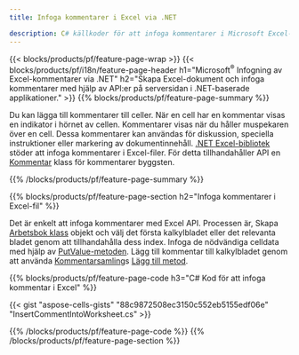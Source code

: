 ```yaml
---
title: Infoga kommentarer i Excel via .NET

description: C# källkoder för att infoga kommentarer i Microsoft Excel-filer med hjälp av .NET bibliotek. 
---
```

{{< blocks/products/pf/feature-page-wrap >}}
{{< blocks/products/pf/i18n/feature-page-header h1="Microsoft<sup>&reg;</sup> Infogning av Excel-kommentarer via .NET" h2="Skapa Excel-dokument och infoga kommentarer med hjälp av API:er på serversidan i .NET-baserade applikationer." >}}
{{% blocks/products/pf/feature-page-summary %}}

Du kan lägga till kommentarer till celler. När en cell har en kommentar visas en indikator i hörnet av cellen. Kommentarer visas när du håller muspekaren över en cell. Dessa kommentarer kan användas för diskussion, speciella instruktioner eller markering av dokumentinnehåll. [.NET Excel-bibliotek](/cells/net/) stöder att infoga kommentarer i Excel-filer. För detta tillhandahåller API en [Kommentar](https://reference.aspose.com/cells/net/aspose.cells/comment) klass för kommentarer byggsten.

{{% /blocks/products/pf/feature-page-summary %}}

{{% blocks/products/pf/feature-page-section h2="Infoga kommentarer i Excel-fil" %}}

Det är enkelt att infoga kommentarer med Excel API. Processen är, Skapa [Arbetsbok klass](https://reference.aspose.com/cells/net/aspose.cells/workbook) objekt och välj det första kalkylbladet eller det relevanta bladet genom att tillhandahålla dess index. Infoga de nödvändiga celldata med hjälp av [PutValue-metoden](https://reference.aspose.com/cells/net/aspose.cells/cell/methods/putvalue/index). Lägg till kommentar till kalkylbladet genom att använda [Kommentarsamling](https://reference.aspose.com/cells/net/aspose.cells/commentcollection)s [Lägg till metod](https://reference.aspose.com/cells/net/aspose.cells.commentcollection/add/methods/1).

{{% blocks/products/pf/feature-page-code h3="C# Kod för att infoga kommentar i Excel" %}}

{{< gist "aspose-cells-gists" "88c9872508ec3150c552eb5155edf06e" "InsertCommentIntoWorksheet.cs" >}}

{{% /blocks/products/pf/feature-page-code %}}
{{% /blocks/products/pf/feature-page-section %}}
